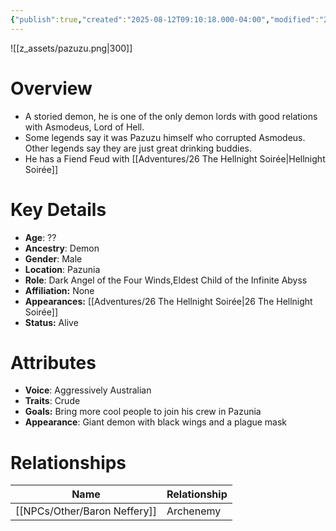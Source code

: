 ```yaml
---
{"publish":true,"created":"2025-08-12T09:10:18.000-04:00","modified":"2025-10-22T09:32:41.935-04:00","published":"2025-10-22T09:32:41.935-04:00","cssclasses":"","Age":"??","Ancestry":["Demon"],"Gender":"Male","Location":["Pazunia"],"Role":["Dark Angel of the Four Winds","Eldest Child of the Infinite Abyss"],"Affiliation":["None"],"Appearances":["[[26 The Hellnight Soirée]]"],"Status":"Alive","Authors":["Jordan"]}
---
```


![[z_assets/pazuzu.png|300]]

# Overview
- A storied demon, he is one of the only demon lords with good relations with Asmodeus, Lord of Hell.
- Some legends say it was Pazuzu himself who corrupted Asmodeus. Other legends say they are just great drinking buddies.
- He has a Fiend Feud with [[Adventures/26 The Hellnight Soirée\|Hellnight Soirée]]

# Key Details
- **Age**: ??
- **Ancestry**: Demon
- **Gender**: Male
- **Location**: Pazunia
- **Role**: Dark Angel of the Four Winds,Eldest Child of the Infinite Abyss
- **Affiliation:** None
- **Appearances:** [[Adventures/26 The Hellnight Soirée\|26 The Hellnight Soirée]]
- **Status:** Alive

# Attributes
- **Voice**: Aggressively Australian
- **Traits**: Crude
- **Goals:** Bring more cool people to join his crew in Pazunia
- **Appearance**: Giant demon with black wings and a plague mask

# Relationships

| Name              | Relationship |
| ----------------- | ------------ |
| [[NPCs/Other/Baron Neffery]] | Archenemy    |

